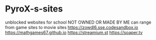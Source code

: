 # PyroX-s-sites
unblocked websites for school NOT OWNED OR MADE BY ME
can range from game sites to movie sites
https://zowdl6.sse.codesandbox.io
https://mathgames67.github.io
https://streamium.st
https://soaper.tv
